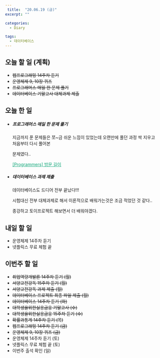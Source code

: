 ```yaml
---
 title:  "20.06.19 (금)"
excerpt: ""

categories:
  - Diary

tags:
  - 데이터베이스
---
```


## 오늘 할 일 (계획)

- ~~웹프로그래밍 14주차 듣기~~
- ~~운영체제 9, 10장 퀴즈~~
- ~~프로그래머스 매일 한 문제 풀기~~
- ~~데이터베이스 기말고사 대체과제 제출~~

## 오늘 한 일

- ##### 프로그래머스 매일 한 문제 풀기

  지금까지 푼 문제들은 쪼~금 쉬운 느낌이 있었는데 오랜만에 풀던 과정 싹 지우고 처음부터 다시 풀어본

  문제였다..

  <a href="https://nam-ki-bok.github.io/quiz/Quiz_Coordinate/" style="color:#0FA678">[Programmers] 방문 길이</a>

- ##### 데이터베이스 과제 제출

  데이터베이스도 드디어 전부 끝났다!!!

  시험대신 전부 대체과제로 해서 이론적으로 배워가는것은 조금 적었던 것 같다..

  종강하고 토이프로젝트 해보면서 더 배워야겠다.

## 내일 할 일

- 운영체제 14주차 듣기
- 넷플릭스 무료 체험 끝

## 이번주 할 일

- ~~취업역량개발론 14주차 듣기 (월)~~
- ~~서양고전강독 15주차 듣기 (월)~~
- ~~서양고전강독 과제 제출 (월)~~
- ~~데이터베이스 프로젝트 최종 파일 제출 (월)~~
- ~~데이터베이스 14주차 듣기 (화)~~
- ~~대학생을위한실용금융 기말고사 (수)~~
- ~~대학생을위한실용금융 15주차 듣기 (수)~~
- ~~확률과통계 14주차 듣기 (목)~~
- ~~웹프로그래밍 14주차 듣기 (금)~~
- ~~운영체제 9, 10장 퀴즈 (금)~~
- 운영체제 14주차 듣기 (토)
- 넷플릭스 무료 체험 끝 (토)
- 이번주 출석 확인 (일)
